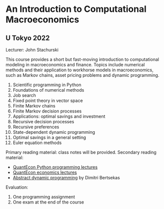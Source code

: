 
# An Introduction to Computational Macroeconomics 

## U Tokyo 2022

Lecturer: John Stachurski

This course provides a short but fast-moving introduction to computational modeling in macroeconomics and finance.  Topics include numerical methods and their application to workhorse models in macroeconomics, such as Markov chains, asset pricing problems and dynamic programming.

1. Scientific programming in Python
2. Foundations of numerical methods
3. Job search
4. Fixed point theory in vector space
5. Finite Markov chains
6. Finite Markov decision processes
7. Applications: optimal savings and investment
8. Recursive decision processes
9. Recursive preferences
10. State-dependent dynamic programming
11. Optimal savings in a general setting
12. Euler equation methods

Primary reading material: class notes will be provided.
Secondary reading material:
* [QuantEcon Python programming lectures](https://python-programming.quantecon.org/intro.html)
* [QuantEcon economics lectures](https://python.quantecon.org/intro.html)
* [Abstract dynamic programming](https://web.mit.edu/dimitrib/www/AbstractDP_ED3_TEXT_2021.pdf) by Dimitri Bertsekas

Evaluation:

1. One programming assignment
2. One exam at the end of the course

